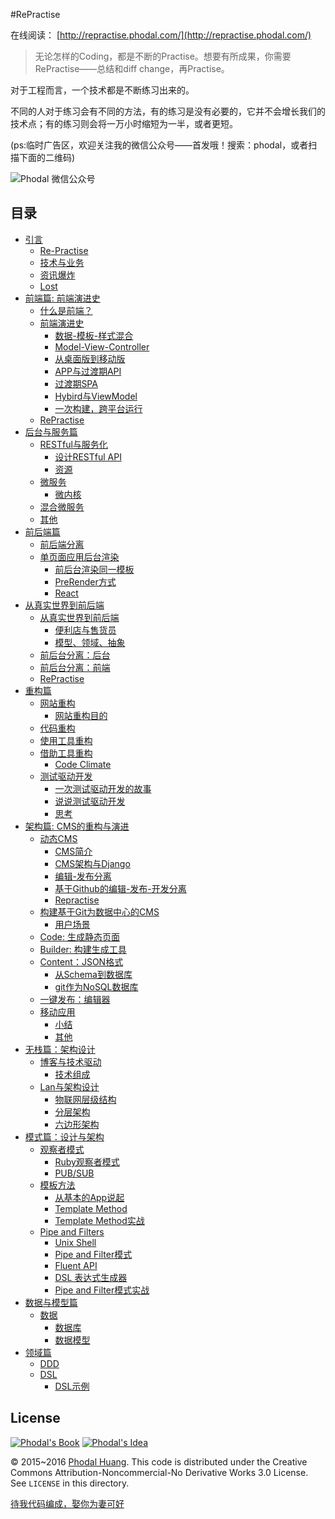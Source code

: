 #RePractise

在线阅读： [http://repractise.phodal.com/](http://repractise.phodal.com/)

> 无论怎样的Coding，都是不断的Practise。想要有所成果，你需要RePractise——总结和diff change，再Practise。

对于工程而言，一个技术都是不断练习出来的。

不同的人对于练习会有不同的方法，有的练习是没有必要的，它并不会增长我们的技术点；有的练习则会将一万小时缩短为一半，或者更短。

(ps:临时广告区，欢迎关注我的微信公众号——首发哦！搜索：phodal，或者扫描下面的二维码)

![Phodal 微信公众号](https://raw.githubusercontent.com/phodal/github-roam/gh-pages/img/qrcode.jpg)

目录
---------

*   [引言](http://repractise.phodal.com/#引言)
    *   [Re-Practise](http://repractise.phodal.com/#re-practise)
    *   [技术与业务](http://repractise.phodal.com/#技术与业务)
    *   [资讯爆炸](http://repractise.phodal.com/#资讯爆炸)
    *   [Lost](http://repractise.phodal.com/#lost)
*   [前端篇: 前端演进史](http://repractise.phodal.com/#前端篇-前端演进史)
    *   [什么是前端？](http://repractise.phodal.com/#什么是前端)
    *   [前端演进史](http://repractise.phodal.com/#前端演进史)
        *   [数据-模板-样式混合](http://repractise.phodal.com/#数据-模板-样式混合)
        *   [Model-View-Controller](http://repractise.phodal.com/#model-view-controller)
        *   [从桌面版到移动版](http://repractise.phodal.com/#从桌面版到移动版)
        *   [APP与过渡期API](http://repractise.phodal.com/#app与过渡期api)
        *   [过渡期SPA](http://repractise.phodal.com/#过渡期spa)
        *   [Hybird与ViewModel](http://repractise.phodal.com/#hybird与viewmodel)
        *   [一次构建，跨平台运行](http://repractise.phodal.com/#一次构建跨平台运行)
    *   [RePractise](http://repractise.phodal.com/#repractise)
*   [后台与服务篇](http://repractise.phodal.com/#后台与服务篇)
    *   [RESTful与服务化](http://repractise.phodal.com/#restful与服务化)
        *   [设计RESTful API](http://repractise.phodal.com/#设计restful-api)
        *   [资源](http://repractise.phodal.com/#资源)
    *   [微服务](http://repractise.phodal.com/#微服务)
        *   [微内核](http://repractise.phodal.com/#微内核)
    *   [混合微服务](http://repractise.phodal.com/#混合微服务)
    *   [其他](http://repractise.phodal.com/#其他)
*   [前后端篇](http://repractise.phodal.com/#前后端篇)
    *   [前后端分离](http://repractise.phodal.com/#前后端分离)
    *   [单页面应用后台渲染](http://repractise.phodal.com/#单页面应用后台渲染)
        *   [前后台渲染同一模板](http://repractise.phodal.com/#前后台渲染同一模板)
        *   [PreRender方式](http://repractise.phodal.com/#prerender方式)
        *   [React](http://repractise.phodal.com/#react)
*   [从真实世界到前后端](http://repractise.phodal.com/#从真实世界到前后端)
    *   [从真实世界到前后端](http://repractise.phodal.com/#从真实世界到前后端-1)
        *   [便利店与售货员](http://repractise.phodal.com/#便利店与售货员)
        *   [模型、领域、抽象](http://repractise.phodal.com/#模型领域抽象)
    *   [前后台分离：后台](http://repractise.phodal.com/#前后台分离后台)
    *   [前后台分离：前端](http://repractise.phodal.com/#前后台分离前端)
    *   [RePractise](http://repractise.phodal.com/#repractise-1)
*   [重构篇](http://repractise.phodal.com/#重构篇)
    *   [网站重构](http://repractise.phodal.com/#网站重构)
        *   [网站重构目的](http://repractise.phodal.com/#网站重构目的)
    *   [代码重构](http://repractise.phodal.com/#代码重构)
    *   [使用工具重构](http://repractise.phodal.com/#使用工具重构)
    *   [借助工具重构](http://repractise.phodal.com/#借助工具重构)
        *   [Code Climate](http://repractise.phodal.com/#code-climate)
    *   [测试驱动开发](http://repractise.phodal.com/#测试驱动开发)
        *   [一次测试驱动开发的故事](http://repractise.phodal.com/#一次测试驱动开发的故事)
        *   [说说测试驱动开发](http://repractise.phodal.com/#说说测试驱动开发)
        *   [思考](http://repractise.phodal.com/#思考)
*   [架构篇: CMS的重构与演进](http://repractise.phodal.com/#架构篇-cms的重构与演进)
    *   [动态CMS](http://repractise.phodal.com/#动态cms)
        *   [CMS简介](http://repractise.phodal.com/#cms简介)
        *   [CMS架构与Django](http://repractise.phodal.com/#cms架构与django)
        *   [编辑-发布分离](http://repractise.phodal.com/#编辑-发布分离)
        *   [基于Github的编辑-发布-开发分离](http://repractise.phodal.com/#基于github的编辑-发布-开发分离)
        *   [Repractise](http://repractise.phodal.com/#repractise-2)
    *   [构建基于Git为数据中心的CMS](http://repractise.phodal.com/#构建基于git为数据中心的cms)
        *   [用户场景](http://repractise.phodal.com/#用户场景)
    *   [Code: 生成静态页面](http://repractise.phodal.com/#code-生成静态页面)
    *   [Builder: 构建生成工具](http://repractise.phodal.com/#builder-构建生成工具)
    *   [Content：JSON格式](http://repractise.phodal.com/#contentjson格式)
        *   [从Schema到数据库](http://repractise.phodal.com/#从schema到数据库)
        *   [git作为NoSQL数据库](http://repractise.phodal.com/#git作为nosql数据库)
    *   [一键发布：编辑器](http://repractise.phodal.com/#一键发布编辑器)
    *   [移动应用](http://repractise.phodal.com/#移动应用)
        *   [小结](http://repractise.phodal.com/#小结)
        *   [其他](http://repractise.phodal.com/#其他-2)
*   [无栈篇：架构设计](http://repractise.phodal.com/#无栈篇架构设计)
    *   [博客与技术驱动](http://repractise.phodal.com/#博客与技术驱动)
        *   [技术组成](http://repractise.phodal.com/#技术组成)
    *   [Lan与架构设计](http://repractise.phodal.com/#lan与架构设计)
        *   [物联网层级结构](http://repractise.phodal.com/#物联网层级结构)
        *   [分层架构](http://repractise.phodal.com/#分层架构)
        *   [六边形架构](http://repractise.phodal.com/#六边形架构)
*   [模式篇：设计与架构](http://repractise.phodal.com/#模式篇设计与架构)
    *   [观察者模式](http://repractise.phodal.com/#观察者模式)
        *   [Ruby观察者模式](http://repractise.phodal.com/#ruby观察者模式)
        *   [PUB/SUB](http://repractise.phodal.com/#pubsub)
    *   [模板方法](http://repractise.phodal.com/#模板方法)
        *   [从基本的App说起](http://repractise.phodal.com/#从基本的app说起)
        *   [Template Method](http://repractise.phodal.com/#template-method)
        *   [Template Method实战](http://repractise.phodal.com/#template-method实战)
    *   [Pipe and Filters](http://repractise.phodal.com/#pipe-and-filters)
        *   [Unix Shell](http://repractise.phodal.com/#unix-shell)
        *   [Pipe and Filter模式](http://repractise.phodal.com/#pipe-and-filter模式)
        *   [Fluent API](http://repractise.phodal.com/#fluent-api)
        *   [DSL 表达式生成器](http://repractise.phodal.com/#dsl-表达式生成器)
        *   [Pipe and Filter模式实战](http://repractise.phodal.com/#pipe-and-filter模式实战)
*   [数据与模型篇](http://repractise.phodal.com/#数据与模型篇)
    *   [数据](http://repractise.phodal.com/#数据)
        *   [数据库](http://repractise.phodal.com/#数据库)
        *   [数据模型](http://repractise.phodal.com/#数据模型)
*   [领域篇](http://repractise.phodal.com/#领域篇)
    *   [DDD](http://repractise.phodal.com/#ddd)
    *   [DSL](http://repractise.phodal.com/#dsl)
        *   [DSL示例](http://repractise.phodal.com/#dsl示例)

License
---


[![Phodal's Book](http://brand.phodal.com/shields/book-small.svg)](https://www.phodal.com/)    [![Phodal's Idea](http://brand.phodal.com/shields/idea-small.svg)](http://ideas.phodal.com/)

© 2015~2016 [Phodal Huang](https://www.phodal.com). This code is distributed under the Creative Commons Attribution-Noncommercial-No Derivative Works 3.0  License. See `LICENSE` in this directory.

[待我代码编成，娶你为妻可好](http://www.xuntayizhan.com/blog/ji-ke-ai-qing-zhi-er-shi-dai-wo-dai-ma-bian-cheng-qu-ni-wei-qi-ke-hao-wan/)
